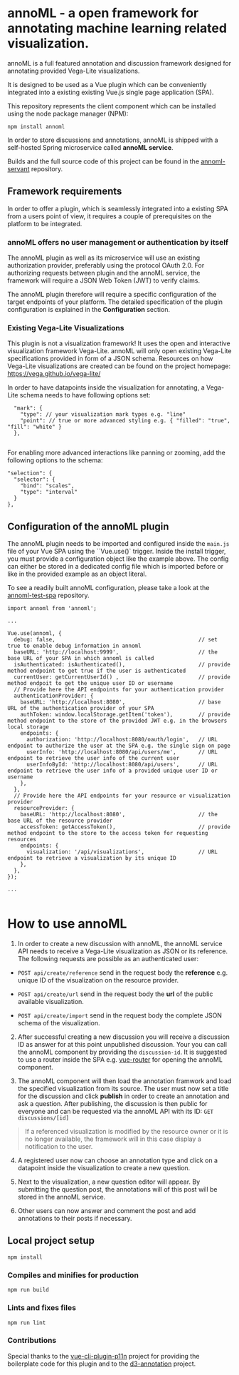 # annoML - a open framework for annotating machine learning related visualization.

annoML is a full featured annotation and discussion framework designed for annotating provided Vega-Lite visualizations.

It is designed to be used as a Vue plugin which can be conveniently integrated into a existing existing Vue.js single page application (SPA).

This repository represents the client component which can be installed using the node package manager (NPM):

`npm install annoml`

In order to store discussions and annotations, annoML is shipped with a self-hosted Spring microservice called **annoML service**.

Builds and the full source code of this project can be found in the [annoml-servant](https://gitlab.thomb.org/thomorg/annoml-servant) repository.

## Framework requirements

In order to offer a plugin, which is seamlessly integrated into a existing SPA from a users point of view, it requires a couple of prerequisites on the platform to be integrated.

### annoML offers no user management or authentication by itself

The annoML plugin as well as its microservice will use an existing authorization provider, preferably using the protocol OAuth 2.0.
For authorizing requests between plugin and the annoML service, the framework will require a JSON Web Token (JWT) to verify claims.

The annoML plugin therefore will require a specific configuration of the target endpoints of your platform. The detailed specification of the plugin configuration is explained in the **Configuration** section.

### Existing Vega-Lite Visualizations

This plugin is not a visualization framework! It uses the open and interactive visualization framework Vega-Lite.
annoML will only open existing Vega-Lite specifications provided in form of a JSON schema.
Resources on how Vega-Lite visualizations are created can be found on the project homepage: https://vega.github.io/vega-lite/

In order to have datapoints inside the visualization for annotating, a Vega-Lite schema needs to have following options set:

```
  "mark": {
    "type": // your visualization mark types e.g. "line"
    "point": // true or more advanced styling e.g. { "filled": "true", "fill": "white" }                        
  },
  
  ```

For enabling more advanced interactions like panning or zooming, add the following options to the schema:
  ```
  "selection": {
    "selector": {
      "bind": "scales",
      "type": "interval"
    }
  },
```

## Configuration of the annoML plugin

The annoML plugin needs to be imported and configured inside the ``main.js`` file of your Vue SPA using the ``Vue.use()` trigger.
Inside the install trigger, you must provide a configuration object like the example above. The config can either be stored in a dedicated config file which is imported before or like in the provided example as an object literal.

To see a readily built annoML configuration, please take a look at the [annoml-test-spa](https://gitlab.thomb.org:thomborg/annoml-test-spa) repository.

```
import annoml from 'annoml';

...

Vue.use(annoml, {
  debug: false,                                             // set true to enable debug information in annoml
  baseURL: 'http://localhost:9999',                         // the base URL of your SPA in which annoml is called
  isAuthenticated: isAuthenticated(),                       // provide method endpoint to get true if the user is authenticated
  currentUser: getCurrentUserId() ,                         // provide method endpoit to get the unique user ID or username
  // Provide here the API endpoints for your authentication provider
  authenticationProvider: {
    baseURL: 'http://localhost:8080',                       // base URL of the authentication provider of your SPA
    authToken: window.localStorage.getItem('token'),        // provide method endpoint to the store of the provided JWT e.g. in the browsers local storage
    endpoints: {
      authorization: 'http://localhost:8080/oauth/login',   // URL endpoint to authorize the user at the SPA e.g. the single sign on page
      userInfo: 'http://localhost:8080/api/users/me',       // URL endpoint to retrieve the user info of the current user
      userInfoById: 'http://localhost:8080/api/users',      // URL endpoint to retrieve the user info of a provided unique user ID or username 
    },
  },
  // Provide here the API endpoints for your resource or visualization provider 
  resourceProvider: {
    baseURL: 'http://localhost:8080',                       // the base URL of the resource provider
    accessToken: getAccessToken(),                          // provide method endpoint to the store to the access token for requesting resources
    endpoints: {
      visualization: '/api/visualizations',                 // URL endpoint to retrieve a visualization by its unique ID
    },
  },
});

...
 

```

# How to use annoML

1. In order to create a new discussion with annoML, the annoML service API needs to receive a Vega-Lite visualization as JSON or its reference. The following requests are possible as an authenticated user:
* `POST api/create/reference` 
  send in the request body the **reference** e.g. unique ID of the visualization on the resource provider. 
  
* `POST api/create/url`
  send in the request body the **url** of the public available visualization.

* `POST api/create/import`
  send in the request body the complete JSON schema of the visualization.

2. After successful creating a new discussion you will receive a discussion ID as answer for at this point unpublished discussion. Your you can call the annoML component by providing the `discussion-id`. It is suggested to use a router inside the SPA e.g. [vue-router](https://router.vuejs.org) for opening the annoML component.


3. The annoML component will then load the annotation framwork and load the specified visualization from its source. The user must now set a title for the discussion and click **publish** in order to create an annotation and ask a question. 
After publishing, the discussion is then public for everyone and can be requested via the annoML API with its ID: `GET discussions/[id]`

> If a referenced visualization is modified by the resource owner or it is no longer available, the framework will in this case display a notification to the user.
4. A registered user now can choose an annotation type and click on a datapoint inside the visualization to create a new question.

5. Next to the visualization, a new question editor will appear. By submitting the question post, the annotations will of this post will be stored in the annoML service. 
   
6. Other users can now answer and comment the post and add annotations to their posts if necessary.



## Local project setup

```
npm install
```

### Compiles and minifies for production

```
npm run build
```

### Lints and fixes files

```
npm run lint
```

### Contributions

Special thanks to the [vue-cli-plugin-p11n](https://github.com/kazupon/vue-cli-plugin-p11n) project for providing the boilerplate code for this plugin and to the [d3-annotation](https://github.com/susielu/d3-annotation) project.
